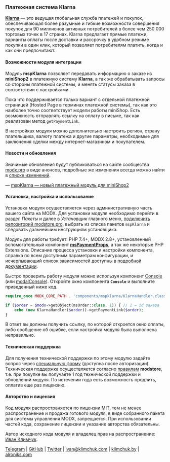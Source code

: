 ### Платежная система Klarna

**[Klarna][klarna.com]** — это ведущая глобальная служба платежей и покупок, обеспечивающая более разумные и гибкие возможности совершения покупок для 90 миллионов активных потребителей в более чем 250 000 торговых точек в 17 странах. Klarna предлагает прямые платежи, варианты оплаты после доставки и рассрочку в удобном режиме покупки в один клик, который позволяет потребителям платить, когда и как они предпочитают.

#### Возможности модуля интеграции

Модуль **mspKlarna** позволяет передавать информацию о заказе из **miniShop2** в платежную систему **Klarna**, а так же обрабатывать запросы со стороны платежной системы, и менять статусы заказа в соответствии с настройками.

Пока что поддерживается только вариант с отдельной платежной страницей (Hosted Page в терминах платежной системы), так как это наиболее точно соответствует модели работы miniShop. Есть возможность отправлять ссылку на оплату в письме, так как реализован метод `getPaymentLink`.

В настройках модуля можно дополнительно настроить регион, страну плательщика, валюту платежа и другие параметры, необходимые для заключения сделки между интернет-магазином и покупателем.

#### Новости и обновления

Значимые обновления будут публиковаться на сайте сообщества [modx.pro] в виде анонсов, подробные же изменения всегда можно найти в [списке изменений][changelog].

— [mspKlarna — новый платежный модуль для miniShop2](#)

#### Установка, настройка и использование

Установка модуля осуществляется через административную часть вашего сайта на MODX. Для установки модуля необходимо перейти в раздел <em>Пакеты</em> и далее в <em>Установщик</em> главного меню, [подключить репозиторий modstore.pro][connection], выбрать из списка пакетов `mspKlarna` и следовать дальнейшим инструкциям установщика.

Модуль для работы требует: PHP 7.4+, MODX 2.8+, установленный вспомогательный компонент **[msPaymentProps]**, а так же некоторые PHP Extensions. Описание процесса установки и настройки компонента, справка по всем доступным параметрам конфигурации, и исчерпывающий список зависимостей доступны в [подробной документации][documentation].

Быстро проверить работу модуля можно используя компонент [Console] (или [modalConsole]). Откройте окно компонента **`Console`** и выполните приведенный ниже код.

```php
require_once MODX_CORE_PATH . 'components/mspklarna/KlarnaHandler.class.php';

if ($order = $modx->getObject(msOrder::class, 1)) { // 1 – id заказа
    echo (new KlarnaHandler($order))->getPaymentLink($order);
}
```

В ответ вы должны получить ссылку, по которой откроется окно оплаты, либо сообщение об ошибке, если настройка модуля была выполнена неправильно.

#### Техническая поддержка

Для получения технической поддержки по этому модулю задайте вопрос через [специальную форму][support] (доступна после авторизации). Техническая поддержка осуществляется согласно [правилам][rules] **modstore**, т.е. при покупке вы получаете 1 год технической поддержки и обновлений модуля. По истечении года есть возможность продлить, оплатив еще раз лицензию.

#### Авторство и лицензия

Код модуля распространяется по лицензии MIT, тем не менее распространение и продажа готового модуля, в виде собранного пакета для системы управления MODX, запрещается. При использовании частей кода, сохранение лицензии и указание авторства обязательны.

Автор исходного кода модуля и владелец прав на распространение: [Иван Климчук](https://modstore.pro/authors/alroniks).

[Telegram](https://t.me/orlaskin) | [GitHub](https://github.com/alroniks) | [Twitter](https://twitter.com/iklimchuk) | [ivan@klimchuk.com](mailto:ivan@klimchuk.com) | [klimchuk.by](https://klimchuk.by/) | [alroniks.com](https://alroniks.com)

[klarna.com]: https://www.klarna.com/
[modx.pro]: https://modx.pro

[mspaymentprops]: https://modstore.pro/packages/utilities/mspaymentprops
[modalconsole]: https://modstore.pro/packages/utilities/modalconsole
[console]: https://modx.com/extras/package/console

[documentation]: https://mspay.github.io/msp-klarna/ru/documentation
[changelog]: https://modstore.pro/packages/payment-system/mspklarna#tab/changelog

[connection]: https://modstore.pro/info/connection
[support]: https://modstore.pro/office/support
[rules]: https://modstore.pro/info/rules
